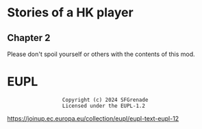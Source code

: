 # Stories of a HK player

## Chapter 2

Please don't spoil yourself or others with the contents of this mod.

# EUPL
                      Copyright (c) 2024 SFGrenade
                      Licensed under the EUPL-1.2

https://joinup.ec.europa.eu/collection/eupl/eupl-text-eupl-12
